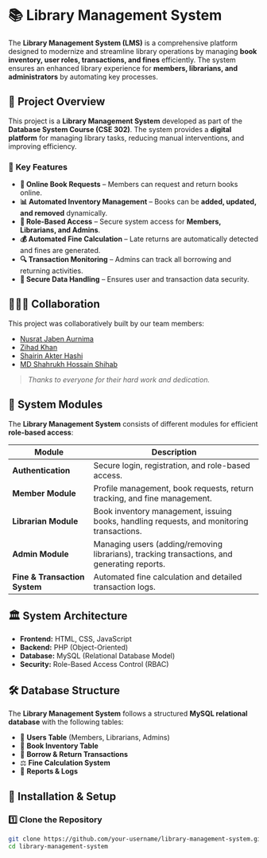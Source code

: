 # 📚 Library Management System

The **Library Management System (LMS)** is a comprehensive platform designed to modernize and streamline library operations by managing **book inventory, user roles, transactions, and fines** efficiently. The system ensures an enhanced library experience for **members, librarians, and administrators** by automating key processes.

## 📌 Project Overview

This project is a **Library Management System** developed as part of the **Database System Course (CSE 302)**. The system provides a **digital platform** for managing library tasks, reducing manual interventions, and improving efficiency.

### 🔹 **Key Features**
- **📖 Online Book Requests** – Members can request and return books online.
- **📊 Automated Inventory Management** – Books can be **added, updated, and removed** dynamically.
- **🔐 Role-Based Access** – Secure system access for **Members, Librarians, and Admins**.
- **💰 Automated Fine Calculation** – Late returns are automatically detected and fines are generated.
- **🔍 Transaction Monitoring** – Admins can track all borrowing and returning activities.
- **📜 Secure Data Handling** – Ensures user and transaction data security.

## 🧑‍🤝‍🧑 Collaboration

This project was collaboratively built by our team members:

- [Nusrat Jaben Aurnima](https://github.com/NushratJabenAurnima)
- [Zihad Khan](https://github.com/Zihad107)
- [Shairin Akter Hashi](https://github.com/Shairin207)
- [MD Shahrukh Hossain Shihab](https://github.com/shihab372)

> _Thanks to everyone for their hard work and dedication._

## 🚀 **System Modules**
The **Library Management System** consists of different modules for efficient **role-based access**:

| Module | Description |
|---------|------------|
| **Authentication** | Secure login, registration, and role-based access. |
| **Member Module** | Profile management, book requests, return tracking, and fine management. |
| **Librarian Module** | Book inventory management, issuing books, handling requests, and monitoring transactions. |
| **Admin Module** | Managing users (adding/removing librarians), tracking transactions, and generating reports. |
| **Fine & Transaction System** | Automated fine calculation and detailed transaction logs. |

## 🏛 **System Architecture**
- **Frontend:** HTML, CSS, JavaScript
- **Backend:** PHP (Object-Oriented)
- **Database:** MySQL (Relational Database Model)
- **Security:** Role-Based Access Control (RBAC)

## 🛠 **Database Structure**
The **Library Management System** follows a structured **MySQL relational database** with the following tables:

- 📂 **Users Table** (Members, Librarians, Admins)
- 📘 **Book Inventory Table**
- 📆 **Borrow & Return Transactions**
- ⚖️ **Fine Calculation System**
- 📝 **Reports & Logs**

## 🔧 **Installation & Setup**
### **1️⃣ Clone the Repository**
```bash
git clone https://github.com/your-username/library-management-system.git
cd library-management-system
